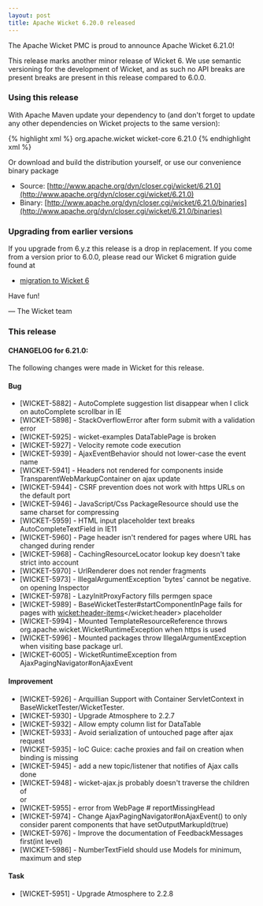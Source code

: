 ```yaml
---
layout: post
title: Apache Wicket 6.20.0 released
---
```


The Apache Wicket PMC is proud to announce Apache Wicket 6.21.0!

This release marks another minor release of Wicket 6. We
use semantic versioning for the development of Wicket, and as such no
API breaks are present breaks are present in this release compared to
6.0.0.

### Using this release

With Apache Maven update your dependency to (and don't forget to
update any other dependencies on Wicket projects to the same version):

{% highlight xml %}
<dependency>
<groupId>org.apache.wicket</groupId>
<artifactId>wicket-core</artifactId>
<version>6.21.0</version>
</dependency>
{% endhighlight xml %}

Or download and build the distribution yourself, or use our
convenience binary package

 * Source: [http://www.apache.org/dyn/closer.cgi/wicket/6.21.0](http://www.apache.org/dyn/closer.cgi/wicket/6.21.0)
 * Binary: [http://www.apache.org/dyn/closer.cgi/wicket/6.21.0/binaries](http://www.apache.org/dyn/closer.cgi/wicket/6.21.0/binaries)

### Upgrading from earlier versions

If you upgrade from 6.y.z this release is a drop in replacement. If
you come from a version prior to 6.0.0, please read our Wicket 6
migration guide found at

 * [migration to Wicket 6]( https://cwiki.apache.org/confluence/display/WICKET/Migration+to+Wicket+6.0)

Have fun!

— The Wicket team



### This release

#### CHANGELOG for 6.21.0:

The following changes were made in Wicket for this release.

#### Bug

* [WICKET-5882] - AutoComplete suggestion list disappear when I click on autoComplete scrollbar in IE
* [WICKET-5898] - StackOverflowError after form submit with a validation error
* [WICKET-5925] - wicket-examples DataTablePage is broken
* [WICKET-5927] - Velocity remote code execution
* [WICKET-5939] - AjaxEventBehavior should not lower-case the event name
* [WICKET-5941] - Headers not rendered for components inside TransparentWebMarkupContainer on ajax update
* [WICKET-5944] - CSRF prevention does not work with https URLs on the default port
* [WICKET-5946] - JavaScript/Css PackageResource should use the same charset for compressing
* [WICKET-5959] - HTML input placeholder text breaks AutoCompleteTextField in IE11
* [WICKET-5960] - Page header isn't rendered for pages where URL has changed during render
* [WICKET-5968] - CachingResourceLocator lookup key doesn't take strict into account
* [WICKET-5970] - UrlRenderer does not render fragments
* [WICKET-5973] - IllegalArgumentException 'bytes' cannot be negative. on opening Inspector
* [WICKET-5978] - LazyInitProxyFactory fills permgen space
* [WICKET-5989] - BaseWicketTester#startComponentInPage fails for pages with <wicket:header-items></wicket:header> placeholder
* [WICKET-5994] - Mounted TemplateResourceReference throws org.apache.wicket.WicketRuntimeException when https is used
* [WICKET-5996] - Mounted packages throw IllegalArgumentException when visiting base package url.
* [WICKET-6005] - WicketRuntimeException from AjaxPagingNavigator#onAjaxEvent

#### Improvement

* [WICKET-5926] - Arquillian Support with Container ServletContext in BaseWicketTester/WicketTester.
* [WICKET-5930] - Upgrade Atmosphere to 2.2.7
* [WICKET-5932] - Allow empty column list for DataTable
* [WICKET-5933] - Avoid serialization of untouched page after ajax request
* [WICKET-5935] - IoC Guice: cache proxies and fail on creation when binding is missing
* [WICKET-5945] - add a new topic/listener that notifies of Ajax calls done
* [WICKET-5948] - wicket-ajax.js probably doesn't traverse the children of <div> or <span>
* [WICKET-5955] - error from WebPage # reportMissingHead
* [WICKET-5974] - Change AjaxPagingNavigator#onAjaxEvent() to only consider parent components that have setOutputMarkupId(true)
* [WICKET-5976] - Improve the documentation of FeedbackMessages first(int level)
* [WICKET-5986] - NumberTextField<N> should use Models for minimum, maximum and step

#### Task

* [WICKET-5951] - Upgrade Atmosphere to 2.2.8
